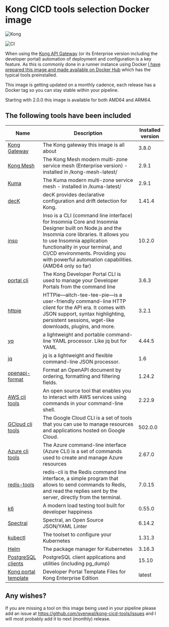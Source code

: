 # Kong CICD tools selection Docker image

![Kong](https://github.com/svenwal/kong-cicd-tools/raw/main/kong-dark.png)

![CI](https://github.com/svenwal/kong-cicd-tools/raw/main/badge.svg)

When using the [Kong API Gateway](https://konghq.com/) (or its Enterprise version including the developer portal) automation of deployment and configuration is a key feature. As this is commonly done in a runner instance using Docker [I have prepared this image and made available on Docker Hub](https://hub.docker.com/r/svenwal/kong-cicd-tools) which has the typical tools preinstalled.

This image is getting updated on a monthly cadence, each release has a Docker tag so you can stay stable within your pipeline.

Starting with 2.0.0 this image is available for both AMD64 and ARM64.

## The following tools have been included

|Name|Description|Installed version|
|---|---|---|
|[Kong Gateway](https://konghq.com/)|The Kong gateway this image is all about|3.8.0|
|[Kong Mesh](https://konghq.com/)|The Kong Mesh modern multi-zone service mesh (Enterprise version) - installed in /kong-mesh-latest/ |2.9.1|
|[Kuma](https://kuma.io/)|The Kuma modern multi-zone service mesh - installed in /kuma-latest/|2.9.1|
|[decK](https://docs.konghq.com/deck/)|decK provides declarative configuration and drift detection for Kong.|1.41.4|
|[inso](https://support.insomnia.rest/collection/105-inso-cli)|Inso is a CLI (command line interface) for Insomnia Core and Insomnia Designer built on Node.js and the Insomnia core libraries. It allows you to use Insomnia application functionality in your terminal, and CI/CD environments. Providing you with powerful automation capabilities. (AMD64 only so far)|10.2.0|
|[portal cli](https://github.com/Kong/kong-portal-cli)|The Kong Developer Portal CLI is used to manage your Developer Portals from the command line|3.6.3|
|[httpie](https://httpie.io/)|HTTPie—aitch-tee-tee-pie—is a user-friendly command-line HTTP client for the API era. It comes with JSON support, syntax highlighting, persistent sessions, wget-like downloads, plugins, and more.|3.2.1|
|[yq](https://github.com/mikefarah/yq)|a lightweight and portable command-line YAML processor. Like jq but for YAML|4.44.5|
|[jq](https://stedolan.github.io/jq/)|jq is a lightweight and flexible command-line JSON processor.|1.6|
|[openapi-format](https://github.com/thim81/openapi-format)|Format an OpenAPI document by ordering, formatting and filtering fields.|1.24.2|
|[AWS cli tools](https://docs.aws.amazon.com/cli/latest/userguide/cli-chap-welcome.html)|An open source tool that enables you to interact with AWS services using commands in your command-line shell.|2.22.9|
|[GCloud cli tools](https://cloud.google.com/sdk/docs)|The Google Cloud CLI is a set of tools that you can use to manage resources and applications hosted on Google Cloud.|502.0.0|
|[Azure cli tools](https://learn.microsoft.com/en-us/cli/azure/)|The Azure command-line interface (Azure CLI) is a set of commands used to create and manage Azure resources|2.67.0|
|[redis-tools](https://redis.io/topics/rediscli)|redis-cli is the Redis command line interface, a simple program that allows to send commands to Redis, and read the replies sent by the server, directly from the terminal.|7.0.15|
|[k6](https://k6.io/open-source)|A modern load testing tool built for developer happiness|0.55.0|
|[Spectral](https://github.com/stoplightio/spectral)|Spectral, an Open Source JSON/YAML Linter|6.14.2|
|[kubectl](https://kubernetes.io/docs/setup/production-environment/tools/kubeadm/install-kubeadm/)|The toolset to configure your Kubernetes|1.31.3|
|[Helm](https://helm.sh/)|The package manager for Kubernetes|3.16.3|
|[PostgreSQL clients](https://www.postgresql.org/docs/11/reference-client.html)|PostgreSQL client applications and utilities (including pg_dump)|15.10|
|[Kong portal template](https://github.com/Kong/kong-portal-templates)|Developer Portal Template Files for Kong Enterprise Edition|latest|

## Any wishes?

If you are missing a tool on this image being used in your pipeline please add an issue at <https://github.com/svenwal/kong-cicd-tools/issues> and I will most probably add it to next (monthly) release.
